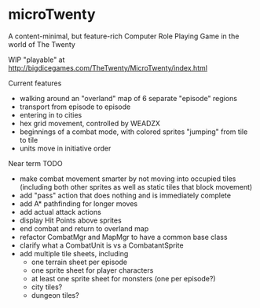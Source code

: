# microTwenty
A content-minimal, but feature-rich Computer Role Playing Game in the world of The Twenty

WIP "playable" at http://bigdicegames.com/TheTwenty/MicroTwenty/index.html

Current features
- walking around an "overland" map of 6 separate "episode" regions
- transport from episode to episode
- entering in to cities
- hex grid movement, controlled by WEADZX
- beginnings of a combat mode, with colored sprites "jumping" from tile to tile
- units move in initiative order

Near term TODO
- make combat movement smarter by not moving into occupied tiles (including both other sprites as well as static tiles that block movement)
- add "pass" action that does nothing and is immediately complete
- add A* pathfinding for longer moves
- add actual attack actions
- display Hit Points above sprites
- end combat and return to overland map
- refactor CombatMgr and MapMgr to have a common base class
- clarify what a CombatUnit is vs a CombatantSprite
- add multiple tile sheets, including
  - one terrain sheet per episode
  - one sprite sheet for player characters
  - at least one sprite sheet for monsters (one per episode?)
  - city tiles?
  - dungeon tiles?